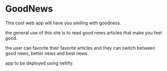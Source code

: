 # GoodNews

This cool web app will have you smiling with goodness.

the general use of this site is to read good news articles that make you feel good.

the user can favorite their favorite articles and they can switch between good news, better news and best news.

app to be deployed using netlify.

